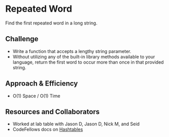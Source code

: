 # Repeated Word

Find the first repeated word in a long string.

## Challenge

<!-- Description of the challenge -->
- Write a function that accepts a lengthy string parameter.
- Without utilizing any of the built-in library methods available to your language, return the first word to occur more than once in that provided string.

## Approach & Efficiency

<!-- What approach did you take? Why? What is the Big O space/time for this approach? -->
- O(1) Space / O(1) Time

## Resources and Collaborators

- Worked at lab table with Jason D, Jason D, Nick M, and Seid
- CodeFellows docs on [Hashtables](https://codefellows.github.io/common_curriculum/data_structures_and_algorithms/Code_401/class-30/resources/Hashtables.html)
